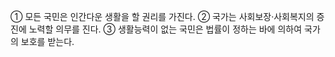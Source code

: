 ① 모든 국민은 인간다운 생활을 할 권리를 가진다.
② 국가는 사회보장·사회복지의 증진에 노력할 의무를 진다.
③ 생활능력이 없는 국민은 법률이 정하는 바에 의하여 국가의 보호를 받는다.
